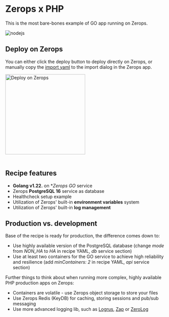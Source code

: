 # Zerops x PHP
This is the most bare-bones example of GO app running on Zerops.

![nodejs](https://github.com/zeropsio/recipe-shared-assets/blob/main/cover-go.png)

## Deploy on Zerops
You can either click the deploy button to deploy directly on Zerops, or manually copy the [import yaml](https://github.com/zeropsio/recipe-go/blob/main/zerops-project-import.yml) to the import dialog in the Zerops app.

<a href="https://app.zerops.io/recipe/go">
    <img width="250" alt="Deploy on Zerops" src="https://github.com/zeropsio/recipe-shared-assets/blob/main/deploy-button.png">
</a>

<br/>
<br/>

## Recipe features
- **Golang v1.22.** on **Zerops GO* service
- Zerops **PostgreSQL 16** service as database
- Healthcheck setup example
- Utilization of Zerops' built-in **environment variables** system
- Utilization of Zerops' built-in **log management**

## Production vs. development

Base of the recipe is ready for production, the difference comes down to:

- Use highly available version of the PostgreSQL database (change *mode* from *NON_HA* to *HA* in recipe YAML, *db* service section)
- Use at least two containers for the GO service to achieve high reliability and resilience (add *minContainers: 2* in recipe YAML, *api* service section)

Further things to think about when running more complex, highly available PHP production apps on Zerops:

- Containers are volatile - use Zerops object storage to store your files
- Use Zerops Redis (KeyDB) for caching, storing sessions and pub/sub messaging
- Use more advanced logging lib, such as [Logrus](https://github.com/sirupsen/logrus), [Zap](https://github.com/uber-go/zap) or [ZeroLog](https://github.com/rs/zerolog)






